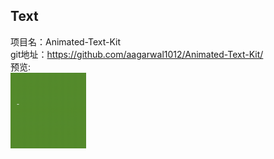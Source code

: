## Text <br>

项目名：Animated-Text-Kit<br>
git地址：https://github.com/aagarwal1012/Animated-Text-Kit/<br>
预览:<br>
<img src="https://github.com/aagarwal1012/Animated-Text-Kit/raw/master/display/typer.gif?raw=true" width="24%"/><br>
